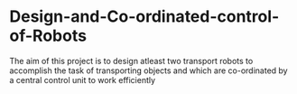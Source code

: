 # Design-and-Co-ordinated-control-of-Robots
The aim of this project is to design atleast two transport robots to accomplish the task of transporting objects and which are co-ordinated by a central control unit to work efficiently
